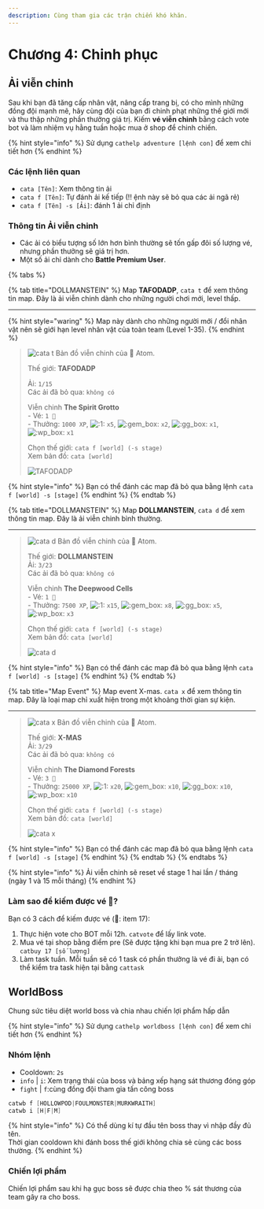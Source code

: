 ```yaml
---
description: Cùng tham gia các trận chiến khó khăn.
---
```


# Chương 4: Chinh phục

## Ải viễn chinh

Sau khi bạn đã tăng cấp nhân vật, nâng cấp trang bị, có cho mình những đồng đội mạnh mẽ, hãy cùng đội của bạn đi chinh phạt những thế giới mới và thu thập những phần thưởng giá trị. Kiếm **vé viễn chinh** bằng cách vote bot và làm nhiệm vụ hằng tuần hoặc mua ở shop để chinh chiến.

{% hint style="info" %}
Sử dụng `cathelp adventure [lệnh con]` để xem chi tiết hơn
{% endhint %}

### Các lệnh liên quan

* `cata [Tên]`: Xem thông tin ải
* `cata f [Tên]`: Tự đánh ải kế tiếp (!! ệnh này sẽ bỏ qua các ải ngã rẻ)
* `cata f [Tên] -s [Ải]`: đánh 1 ải chỉ định

### Thông tin Ải viễn chinh

* Các ải có biểu tượng số lớn hơn bình thường sẽ tốn gấp đôi số lượng vé, nhưng phần thưởng sẽ giá trị hơn.
* Một số ải chỉ dành cho **Battle Premium User**.

{% tabs %}

{% tab title="DOLLMANSTEIN" %}
Map **TAFODADP**, `cata t` để xem thông tin map. Đây là ải viễn chinh dành cho những người chơi mới, level thấp.

<hr>

{% hint style="waring" %}
Map này dành cho những người mới / đổi nhân vật nên sẽ giới hạn level nhân vật của toàn team (Level 1-35).
{% endhint %}

> ![cata t](https://images-ext-1.discordapp.net/external/dOmjULqxxQnfUUQgJ3To3N3hGwhSebifv8q86SVLE48/https/cdn.discordapp.com/avatars/423327141921423361/764e55505d8c943253ab32e87a96734a.webp?width=25\&height=25) Bản đồ viễn chinh của 👾 Atom.
>
> Thế giới: **TAFODADP**
>
> Ải: `1/15` \
> Các ải đã bỏ qua: `không có`
>
> Viễn chinh **The Spirit Grotto** \
> \- Vé: `1 🎫` \
> \- Thưởng: `1000 XP`, ![:1:](https://cdn.discordapp.com/emojis/656202630179323935.webp?size=20\&quality=lossless) `x5`, ![:gem\_box:](https://cdn.discordapp.com/emojis/780138010451902524.webp?size=20\&quality=lossless) `x2`, ![:gg\_box:](https://cdn.discordapp.com/emojis/780138003904987137.webp?size=20\&quality=lossless) `x1`, ![:wp\_box:](https://cdn.discordapp.com/emojis/780138006865641523.webp?size=20\&quality=lossless) `x1`
>
> Chọn thế giới: `cata f [world] (-s stage)` \
> Xem bản đồ: `cata [world]`
>
> ![TAFODADP](https://media.discordapp.net/attachments/698925345855897741/933346387674923018/map-3.png?width=225\&height=225)
>

{% hint style="info" %}
Bạn có thể đánh các map đã bỏ qua bằng lệnh `cata f [world] -s [stage]`
{% endhint %}
{% endtab %}

{% tab title="DOLLMANSTEIN" %}
Map **DOLLMANSTEIN**, `cata d` để xem thông tin map. Đây là ải viễn chinh bình thường.

<hr>

> ![cata d](https://images-ext-1.discordapp.net/external/dOmjULqxxQnfUUQgJ3To3N3hGwhSebifv8q86SVLE48/https/cdn.discordapp.com/avatars/423327141921423361/764e55505d8c943253ab32e87a96734a.webp?width=25\&height=25) Bản đồ viễn chinh của 👾 Atom.
>
> Thế giới: **DOLLMANSTEIN**\
> Ải: `3/23`\
> Các ải đã bỏ qua: `không có`
>
> Viễn chinh **The Deepwood Cells**\
> \- Vé: `1 🎫`\
> \- Thưởng: `7500 XP`, ![:1:](https://cdn.discordapp.com/emojis/656202630179323935.webp?size=20\&quality=lossless) `x15`, ![:gem\_box:](https://cdn.discordapp.com/emojis/780138010451902524.webp?size=20\&quality=lossless) `x8`, ![:gg\_box:](https://cdn.discordapp.com/emojis/780138003904987137.webp?size=20\&quality=lossless) `x5`, ![:wp\_box:](https://cdn.discordapp.com/emojis/780138006865641523.webp?size=20\&quality=lossless) `x3`
>
> Chọn thế giới: `cata f [world] (-s stage)`\
> Xem bản đồ: `cata [world]`
>
> ![cata d](https://media.discordapp.net/attachments/698925345855897741/933210614908747857/map-1.png?width=240\&height=240)
>

{% hint style="info" %}
Bạn có thể đánh các map đã bỏ qua bằng lệnh `cata f [world] -s [stage]`
{% endhint %}
{% endtab %}

{% tab title="Map Event" %}
Map event X-mas. `cata x` để xem thông tin map. Đây là loại map chỉ xuất hiện trong một khoảng thời gian sự kiện.

<hr>

> ![cata x](https://images-ext-1.discordapp.net/external/dOmjULqxxQnfUUQgJ3To3N3hGwhSebifv8q86SVLE48/https/cdn.discordapp.com/avatars/423327141921423361/764e55505d8c943253ab32e87a96734a.webp?width=25\&height=25) Bản đồ viễn chinh của 👾 Atom.
>
> Thế giới: **X-MAS**\
> Ải: `3/29`\
> Các ải đã bỏ qua: `không có`
>
> Viễn chinh **The Diamond Forests**\
> \- Vé: `3 🎫`\
> \- Thưởng: `25000 XP`, ![:1:](https://cdn.discordapp.com/emojis/656202630179323935.webp?size=20\&quality=lossless) `x20`, ![:gem\_box:](https://cdn.discordapp.com/emojis/780138010451902524.webp?size=20\&quality=lossless) `x10`, ![:gg\_box:](https://cdn.discordapp.com/emojis/780138003904987137.webp?size=20\&quality=lossless) `x10`, ![:wp\_box:](https://cdn.discordapp.com/emojis/780138006865641523.webp?size=20\&quality=lossless) `x10`
>
> Chọn thế giới: `cata f [world] (-s stage)`\
> Xem bản đồ: `cata [world]`
>
> ![cata x](https://media.discordapp.net/attachments/698925345855897741/933211156322091068/map-2.png?width=240\&height=240)
>

{% hint style="info" %}
Bạn có thể đánh các map đã bỏ qua bằng lệnh `cata f [world] -s [stage]`
{% endhint %}
{% endtab %}
{% endtabs %}

{% hint style="info" %}
Ải viễn chinh sẽ reset về stage 1 hai lần / tháng (ngày 1 và 15 mỗi tháng)
{% endhint %}

### Làm sao để kiếm được vé 🎫?

Bạn có 3 cách để kiếm được vé (🎫: item 17):

1. Thực hiện vote cho BOT mỗi 12h. `catvote` để lấy link vote.
2. Mua vé tại shop bằng điểm pre (Sẽ được tặng khi bạn mua pre 2 trở lên). `catbuy 17 [số lượng]`
3. Làm task tuần. Mỗi tuần sẽ có 1 task có phần thưởng là vé đi ải, bạn có thể kiểm tra task hiện tại bằng `cattask`

## **WorldBoss**

Chung sức tiêu diệt world boss và chia nhau chiến lợi phẩm hấp dẫn

{% hint style="info" %}
Sử dụng `cathelp worldboss [lệnh con]` để xem chi tiết hơn
{% endhint %}

### **Nhóm lệnh**

* Cooldown: `2s`
* `info` | `i`: Xem trạng thái của boss và bảng xếp hạng sát thương đóng góp
* `fight` | `f`:cùng đồng đội tham gia tấn công boss

```s
catwb f [HOLLOWPOD|FOULMONSTER|MURKWRAITH]
catwb i [H|F|M]
```

{% hint style="info" %}
Có thể dùng kí tự đầu tên boss thay vì nhập đầy đủ tên.\
Thời gian cooldown khi đánh boss thế giới không chia sẻ cùng các boss thường.
{% endhint %}

### Chiến lợi phẩm

Chiến lợi phẩm sau khi hạ gục boss sẽ được chia theo % sát thương của team gây ra cho boss.
